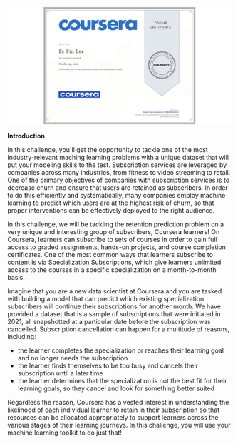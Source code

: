![Certificate](https://github.com/ethan-eplee/coursera-challenge-lab/blob/main/certificate.jpg)

**Introduction**

In this challenge, you'll get the opportunity to tackle one of the most industry-relevant maching learning problems with a unique dataset that will put your modeling skills to the test. Subscription services are leveraged by companies across many industries, from fitness to video streaming to retail. One of the primary objectives of companies with subscription services is to decrease churn and ensure that users are retained as subscribers. In order to do this efficiently and systematically, many companies employ machine learning to predict which users are at the highest risk of churn, so that proper interventions can be effectively deployed to the right audience.

In this challenge, we will be tackling the retention prediction problem on a very unique and interesting group of subscribers, Coursera learners! On Coursera, learners can subscribe to sets of courses in order to gain full access to graded assignments, hands-on projects, and course completion certificates. One of the most common ways that learners subscribe to content is via Specialization Subscriptions, which give learners unlimited access to the courses in a specific specialization on a month-to-month basis.

Imagine that you are a new data scientist at Coursera and you are tasked with building a model that can predict which existing specialization subscribers will continue their subscriptions for another month. We have provided a dataset that is a sample of subscriptions that were initiated in 2021, all snapshotted at a particular date before the subscription was cancelled. Subscription cancellation can happen for a multitude of reasons, including:
- the learner completes the specialization or reaches their learning goal and no longer needs the subscription
- the learner finds themselves to be too busy and cancels their subscription until a later time
- the learner determines that the specialization is not the best fit for their learning goals, so they cancel and look for something better suited

Regardless the reason, Coursera has a vested interest in understanding the likelihood of each individual learner to retain in their subscription so that resources can be allocated appropriately to support learners across the various stages of their learning journeys. In this challenge, you will use your machine learning toolkit to do just that!
